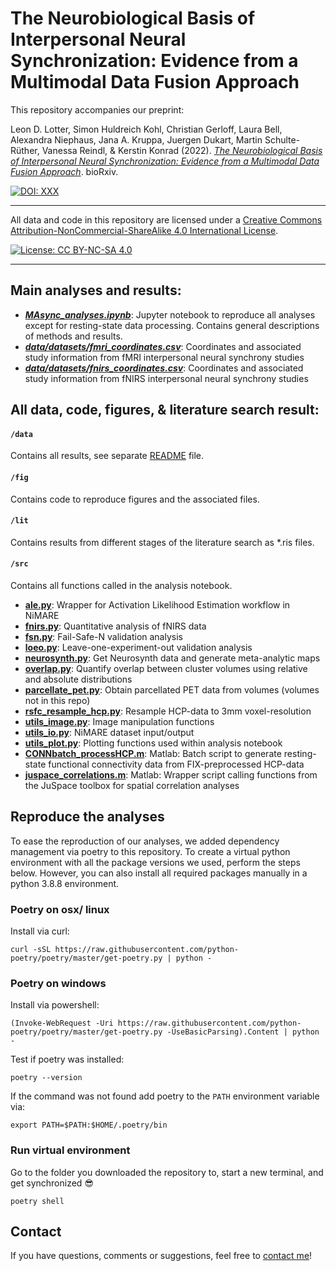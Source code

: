 # The Neurobiological Basis of Interpersonal Neural Synchronization: Evidence from a Multimodal Data Fusion Approach

This repository accompanies our preprint: 

Leon D. Lotter, Simon Huldreich Kohl, Christian Gerloff, Laura Bell, Alexandra Niephaus, Jana A. Kruppa, Juergen Dukart, Martin Schulte-Rüther, Vanessa Reindl, & Kerstin Konrad (2022). *[The Neurobiological Basis of Interpersonal Neural Synchronization: Evidence from a Multimodal Data Fusion Approach]()*. bioRxiv.

[![DOI: XXX](https://img.shields.io/badge/DOI-XXX-blue)](http://creativecommons.org/licenses/by-nc-sa/4.0/)

---

All data and code in this repository are licensed under a [Creative Commons Attribution-NonCommercial-ShareAlike 4.0 International License](http://creativecommons.org/licenses/by-nc-sa/4.0/).

[![License: CC BY-NC-SA 4.0](https://img.shields.io/badge/License-CC%20BY--NC--SA%204.0-lightgrey)](http://creativecommons.org/licenses/by-nc-sa/4.0/)  

---
## Main analyses and results:

- ***[MAsync_analyses.ipynb](MAsync_analyses.ipynb)***: Jupyter notebook to reproduce all analyses except for resting-state data processing. Contains general descriptions of methods and results.
- ***[data/datasets/fmri_coordinates.csv](data/datasets/fmri_coordinates.csv)***: Coordinates and associated study information from fMRI interpersonal neural synchrony studies
- ***[data/datasets/fnirs_coordinates.csv](data/datasets/fnirs_coordinates.csv)***: Coordinates and associated study information from fNIRS interpersonal neural synchrony studies

## All data, code, figures, & literature search result:

#### `/data`
Contains all results, see separate [README](data/README.md) file.

#### `/fig`
Contains code to reproduce figures and the associated files.

#### `/lit` 
Contains results from different stages of the literature search as *.ris files.

#### `/src` 
Contains all functions called in the analysis notebook.

- **[ale.py](src/ale.py)**: Wrapper for Activation Likelihood Estimation workflow in NiMARE
- **[fnirs.py](src/fnirs.py)**: Quantitative analysis of fNIRS data
- **[fsn.py](src/fsn.py)**: Fail-Safe-N validation analysis
- **[loeo.py](src/loeo.py)**: Leave-one-experiment-out validation analysis
- **[neurosynth.py](src/neurosynth.py)**: Get Neurosynth data and generate meta-analytic maps
- **[overlap.py](src/overlap.py)**: Quantify overlap between cluster volumes using relative and absolute distributions
- **[parcellate_pet.py](src/parcellate_pet.py)**: Obtain parcellated PET data from volumes (volumes not in this repo)
- **[rsfc_resample_hcp.py](src/rsfc_resample_hcp.py)**: Resample HCP-data to 3mm voxel-resolution
- **[utils_image.py](src/utils_image.py)**: Image manipulation functions
- **[utils_io.py](src/utils_io.py)**: NiMARE dataset input/output
- **[utils_plot.py](src/utils_plot.py)**: Plotting functions used within analysis notebook
- **[CONNbatch_processHCP.m](src/CONNbatch_processHCP.m)**: Matlab: Batch script to generate resting-state functional connectivity data from FIX-preprocessed HCP-data
- **[juspace_correlations.m](src/juspace_correlations.m)**: Matlab: Wrapper script calling functions from the JuSpace toolbox for spatial correlation analyses  
  
## Reproduce the analyses

To ease the reproduction of our analyses, we added dependency management via poetry to this repository. To create a virtual python environment with all the package versions we used, perform the steps below. However, you can also install all required packages manually in a python 3.8.8 environment.

###  Poetry on osx/ linux
Install via curl:  
```
curl -sSL https://raw.githubusercontent.com/python-poetry/poetry/master/get-poetry.py | python -
```
###  Poetry on windows
Install via powershell:  
```
(Invoke-WebRequest -Uri https://raw.githubusercontent.com/python-poetry/poetry/master/get-poetry.py -UseBasicParsing).Content | python -
```
Test if poetry was installed:  
```
poetry --version
```
If the command was not found add poetry to the `PATH` environment variable via:  
```
export PATH=$PATH:$HOME/.poetry/bin
```

### Run virtual environment
Go to the folder you downloaded the repository to, start a new terminal, and get synchronized :sunglasses:
```
poetry shell
```


## Contact
If you have questions, comments or suggestions, feel free to [contact me](mailto:leondlotter@gmail.com)! 
